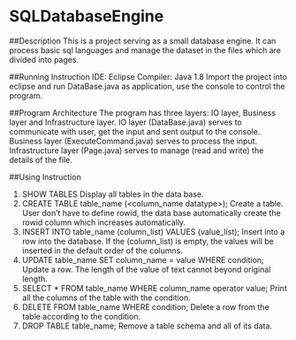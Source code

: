 # SQLDatabaseEngine

##Description
This is a project serving as a small database engine. It can process basic sql languages and manage the dataset in the files which are divided into pages.


##Running Instruction
IDE: Eclipse
Compiler: Java 1.8
Import the project into eclipse and run DataBase.java as application, use the console to control the program.

##Program Architecture
The program has three layers: IO layer, Business layer and Infrastructure layer.
IO layer (DataBase.java) serves to communicate with user, get the input and sent output to the console.
Business layer (ExecuteCommand.java) serves to process the input.
Infrastructure layer (Page.java) serves to manage (read and write) the details of the file.

##Using Instruction
1.	SHOW TABLES
Display all tables in the data base.
2.	CREATE TABLE table_name (<column_name datatype>);
Create a table. User don’t have to define rowid, the data base automatically create the rowid column which increases automatically.
3.	INSERT INTO table_name (column_list) VALUES (value_list);
Insert into a row into the database. If the (column_list) is empty, the values will be inserted in the default order of the columns. 
4.	UPDATE table_name SET column_name = value WHERE condition;
Update a row. The length of the value of text cannot beyond original length.
5.	SELECT * FROM table_name WHERE column_name operator value;
Print all the columns of the table with the condition.
6.	DELETE FROM table_name WHERE condition;
Delete a row from the table according to the condition.
7.	DROP TABLE table_name;
Remove a table schema and all of its data.
